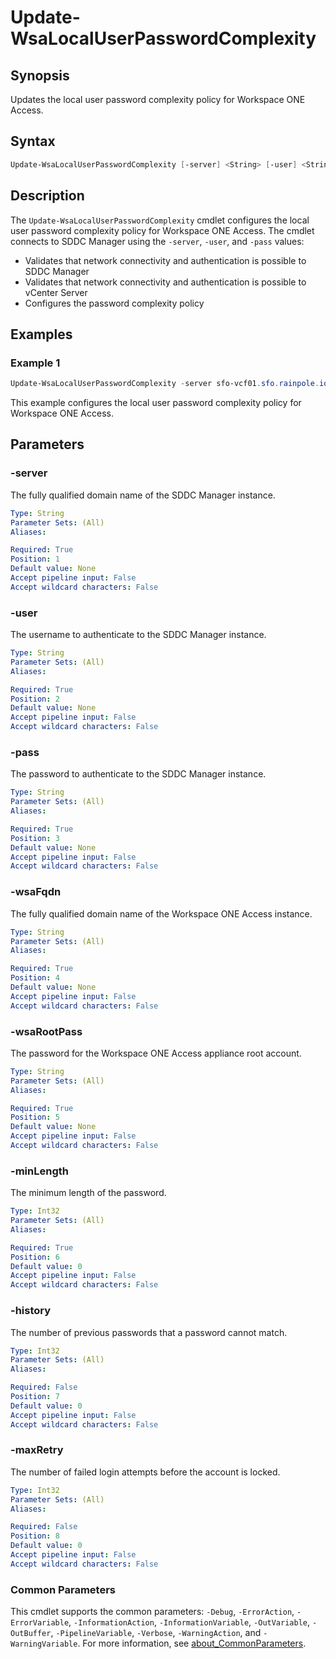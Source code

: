 # Update-WsaLocalUserPasswordComplexity

## Synopsis

Updates the local user password complexity policy for Workspace ONE Access.

## Syntax

```powershell
Update-WsaLocalUserPasswordComplexity [-server] <String> [-user] <String> [-pass] <String> [-wsaFqdn] <String> [-wsaRootPass] <String> [-minLength] <Int32> [[-history] <Int32>] [[-maxRetry] <Int32>] [<CommonParameters>]
```

## Description

The `Update-WsaLocalUserPasswordComplexity` cmdlet configures the local user password complexity policy for Workspace ONE Access.
The cmdlet connects to SDDC Manager using the `-server`, `-user`, and `-pass` values:

- Validates that network connectivity and authentication is possible to SDDC Manager
- Validates that network connectivity and authentication is possible to vCenter Server
- Configures the password complexity policy

## Examples

### Example 1

```powershell
Update-WsaLocalUserPasswordComplexity -server sfo-vcf01.sfo.rainpole.io -user administrator@vsphere.local -pass VMw@re1! -wsaFqdn sfo-wsa01.sfo.rainpole.io -wsaRootPass VMw@re1! -minLength 1 -history 5 -maxRetry 3
```

This example configures the local user password complexity policy for Workspace ONE Access.

## Parameters

### -server

The fully qualified domain name of the SDDC Manager instance.

```yaml
Type: String
Parameter Sets: (All)
Aliases:

Required: True
Position: 1
Default value: None
Accept pipeline input: False
Accept wildcard characters: False
```

### -user

The username to authenticate to the SDDC Manager instance.

```yaml
Type: String
Parameter Sets: (All)
Aliases:

Required: True
Position: 2
Default value: None
Accept pipeline input: False
Accept wildcard characters: False
```

### -pass

The password to authenticate to the SDDC Manager instance.

```yaml
Type: String
Parameter Sets: (All)
Aliases:

Required: True
Position: 3
Default value: None
Accept pipeline input: False
Accept wildcard characters: False
```

### -wsaFqdn

The fully qualified domain name of the Workspace ONE Access instance.

```yaml
Type: String
Parameter Sets: (All)
Aliases:

Required: True
Position: 4
Default value: None
Accept pipeline input: False
Accept wildcard characters: False
```

### -wsaRootPass

The password for the Workspace ONE Access appliance root account.

```yaml
Type: String
Parameter Sets: (All)
Aliases:

Required: True
Position: 5
Default value: None
Accept pipeline input: False
Accept wildcard characters: False
```

### -minLength

The minimum length of the password.

```yaml
Type: Int32
Parameter Sets: (All)
Aliases:

Required: True
Position: 6
Default value: 0
Accept pipeline input: False
Accept wildcard characters: False
```

### -history

The number of previous passwords that a password cannot match.

```yaml
Type: Int32
Parameter Sets: (All)
Aliases:

Required: False
Position: 7
Default value: 0
Accept pipeline input: False
Accept wildcard characters: False
```

### -maxRetry

The number of failed login attempts before the account is locked.

```yaml
Type: Int32
Parameter Sets: (All)
Aliases:

Required: False
Position: 8
Default value: 0
Accept pipeline input: False
Accept wildcard characters: False
```

### Common Parameters

This cmdlet supports the common parameters: `-Debug`, `-ErrorAction`, `-ErrorVariable`, `-InformationAction`, `-InformationVariable`, `-OutVariable`, `-OutBuffer`, `-PipelineVariable`, `-Verbose`, `-WarningAction`, and `-WarningVariable`. For more information, see [about_CommonParameters](http://go.microsoft.com/fwlink/?LinkID=113216).
